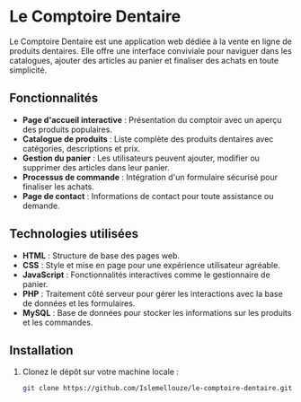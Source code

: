 # Le Comptoire Dentaire

Le Comptoire Dentaire est une application web dédiée à la vente en ligne de produits dentaires. Elle offre une interface conviviale pour naviguer dans les catalogues, ajouter des articles au panier et finaliser des achats en toute simplicité.

## Fonctionnalités

- **Page d'accueil interactive** : Présentation du comptoir avec un aperçu des produits populaires.
- **Catalogue de produits** : Liste complète des produits dentaires avec catégories, descriptions et prix.
- **Gestion du panier** : Les utilisateurs peuvent ajouter, modifier ou supprimer des articles dans leur panier.
- **Processus de commande** : Intégration d'un formulaire sécurisé pour finaliser les achats.
- **Page de contact** : Informations de contact pour toute assistance ou demande.

## Technologies utilisées

- **HTML** : Structure de base des pages web.
- **CSS** : Style et mise en page pour une expérience utilisateur agréable.
- **JavaScript** : Fonctionnalités interactives comme le gestionnaire de panier.
- **PHP** : Traitement côté serveur pour gérer les interactions avec la base de données et les formulaires.
- **MySQL** : Base de données pour stocker les informations sur les produits et les commandes.

## Installation

1. Clonez le dépôt sur votre machine locale :
   ```bash
   git clone https://github.com/Islemellouze/le-comptoire-dentaire.git

